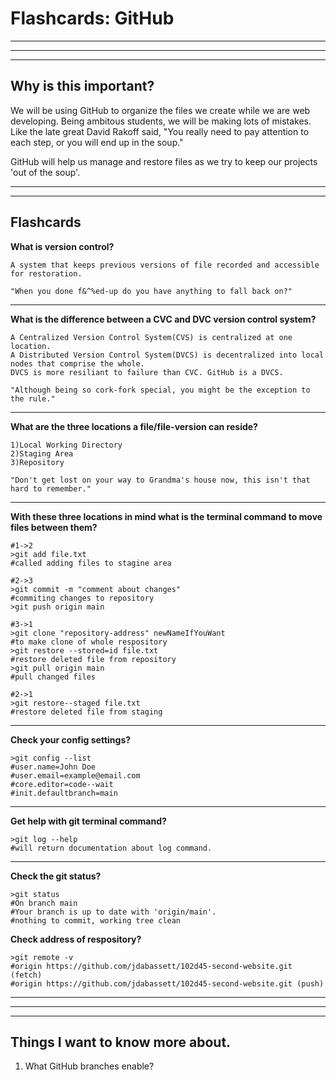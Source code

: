 # Flashcards: GitHub
___
___
___

## Why is this important?
We will be using GitHub to organize the files we create while we are web developing. Being ambitous students, we will be making lots of mistakes. Like the late great David Rakoff said, "You really need to pay attention to each step, or you will end up in the soup."

GitHub will help us manage and restore files as we try to keep our projects 'out of the soup'.
___
___
## Flashcards

**What is version control?**
```
A system that keeps previous versions of file recorded and accessible for restoration. 

"When you done f&^%ed-up do you have anything to fall back on?"
```
___
**What is the difference between a CVC and DVC version control system?**
```
A Centralized Version Control System(CVS) is centralized at one location.
A Distributed Version Control System(DVCS) is decentralized into local nodes that comprise the whole.
DVCS is more resiliant to failure than CVC. GitHub is a DVCS.

"Although being so cork-fork special, you might be the exception to the rule."
```
___
**What are the three locations a file/file-version can reside?**
```
1)Local Working Directory
2)Staging Area
3)Repository

"Don't get lost on your way to Grandma's house now, this isn't that hard to remember."
```
___
**With these three locations in mind what is the terminal command to move files between them?**
```
#1->2
>git add file.txt
#called adding files to stagine area

#2->3
>git commit -m "comment about changes"
#commiting changes to repository
>git push origin main
 
#3->1
>git clone "repository-address" newNameIfYouWant
#to make clone of whole respository
>git restore --stored=id file.txt
#restore deleted file from repository
>git pull origin main
#pull changed files

#2->1
>git restore--staged file.txt
#restore deleted file from staging
```
___
**Check your config settings?**
```
>git config --list
#user.name=John Doe
#user.email=example@email.com
#core.editor=code--wait
#init.defaultbranch=main
```
___
**Get help with git terminal command?**
```
>git log --help
#will return documentation about log command.
```
---
**Check the git status?**
```
>git status
#On branch main
#Your branch is up to date with 'origin/main'.
#nothing to commit, working tree clean
```
**Check address of respository?**
```
>git remote -v
#origin	https://github.com/jdabassett/102d45-second-website.git (fetch)
#origin	https://github.com/jdabassett/102d45-second-website.git (push)
```
___
___
___
## Things I want to know more about.
1. What GitHub branches enable?
